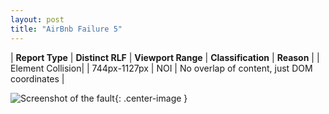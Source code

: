 ```yaml
---
layout: post
title: "AirBnb Failure 5"
---
```

| **Report Type** | **Distinct RLF** | **Viewport Range** | **Classification** | **Reason** |
| Element Collision|  | 744px-1127px | NOI | No overlap of content, just DOM coordinates | 

![Screenshot of the fault](../../../assets/images/AirBnb/fault5/overlapWidth935.png){: .center-image }